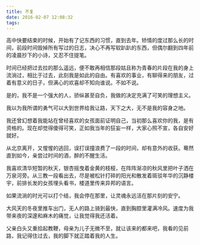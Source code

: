 ```yaml
---
title: 不复
date: 2016-02-07 12:08:32
tags:
---
```

高中快要结束的时候，开始有了记东西的习惯，直到去年。矫情的度过那么长的时间，前段时间毁掉所有写过的日志，决心不再写软趴趴的东西，但偶尔翻到四年前的凌晨抄下的小诗，又忍不住提笔。

时间已经把过去拉的那么遥远，便不敢再相信那段姑且称为青春的片段在我的身上流淌过，相比于过去，此刻我是如此的自由。有喜欢的事业，有聊得来的朋友，过着有意义的日子，但满心的欢喜却不知向谁说。不如不说。

是的，我不是一个强大的人，骄纵甚至自负，我做的决定充满了可笑的理想主义。

我以为我所谓的勇气可以大到世界给我让路，天下之大，无不是我的容身之地。

我还曾幻想着我能站在曾经喜欢的女孩面前证明自己，当初那么喜欢你的我，是有资格的。现在却觉得傻得可笑，正如我当年的狂妄一样，大家心照不宣，各自安好就好。

从北京离开，又惺惺的逃回，误打误撞浪费了一段的时间，却有意外的收获。蓦然直到如今，亲尝过时间的酒，醉的不醒生活。

我喜欢清华短暂的秋天，银杏摇曳着金黄的枝桠，在阵阵渐凉的秋风里把叶子洒在万泉河旁。从三教一段看出去，尽是被松针打碎的阳光和散发着斑驳年华的沉静楼宇，前排长发的女孩埋头看书，楼道里传来异邦的语言。

如果流淌的时光可以打个结，我会停在那里，让灵魂永远活在那片刻的安宁。

大风天的冬夜里推车出门，无人的路上骑到最快，直到胸腔里灌满冷风。速度为我带来夜的深邃和麻木的痛觉，让我觉得我还活着。

父亲白头又重拾起教鞭，母亲为儿子无微不至，就让该来的都来吧，我看的见前路，我记得住过去，我的脚下就正踏着我的人生。